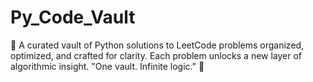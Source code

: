 # Py_Code_Vault
🐍 A curated vault of Python solutions to LeetCode problems organized, optimized, and crafted for clarity. Each problem unlocks a new layer of algorithmic insight. "One vault. Infinite logic." 🔐
